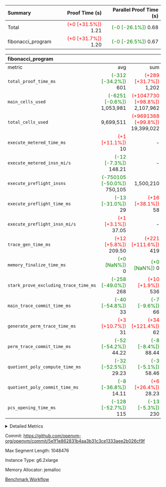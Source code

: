 | Summary | Proof Time (s) | Parallel Proof Time (s) |
|:---|---:|---:|
| Total | <span style='color: red'>(+0 [+31.5%])</span> 1.21 | <span style='color: green'>(-0 [-26.1%])</span> 0.68 |
| fibonacci_program | <span style='color: red'>(+0 [+31.7%])</span> 1.20 | <span style='color: green'>(-0 [-26.5%])</span> 0.67 |


| fibonacci_program |||||
|:---|---:|---:|---:|---:|
|metric|avg|sum|max|min|
| `total_proof_time_ms ` | <span style='color: green'>(-312 [-34.2%])</span> 601 | <span style='color: red'>(+289 [+31.7%])</span> 1,202 | <span style='color: green'>(-242 [-26.5%])</span> 671 | <span style='color: green'>(-382 [-41.8%])</span> 531 |
| `main_cells_used     ` | <span style='color: green'>(-6251 [-0.6%])</span> 1,053,981 | <span style='color: red'>(+1047730 [+98.8%])</span> 2,107,962 | <span style='color: red'>(+7300 [+0.7%])</span> 1,067,532 | <span style='color: green'>(-19802 [-1.9%])</span> 1,040,430 |
| `total_cells_used    ` |  9,699,511 | <span style='color: red'>(+9691388 [+99.8%])</span> 19,399,022 |  9,714,030 | <span style='color: green'>(-22642 [-0.2%])</span> 9,684,992 |
| `execute_metered_time_ms` | <span style='color: red'>(+1 [+11.1%])</span> 10 | -          | -          | -          |
| `execute_metered_insn_mi/s` | <span style='color: green'>(-12 [-7.3%])</span> 148.21 | -          | <span style='color: green'>(-12 [-7.3%])</span> 148.21 | <span style='color: green'>(-12 [-7.3%])</span> 148.21 |
| `execute_preflight_insns` | <span style='color: green'>(-750105 [-50.0%])</span> 750,105 |  1,500,210 | <span style='color: green'>(-627210 [-41.8%])</span> 873,000 | <span style='color: green'>(-873000 [-58.2%])</span> 627,210 |
| `execute_preflight_time_ms` | <span style='color: green'>(-13 [-31.0%])</span> 29 | <span style='color: red'>(+16 [+38.1%])</span> 58 | <span style='color: green'>(-9 [-21.4%])</span> 33 | <span style='color: green'>(-17 [-40.5%])</span> 25 |
| `execute_preflight_insn_mi/s` | <span style='color: red'>(+1 [+3.1%])</span> 37.05 | -          | <span style='color: red'>(+3 [+7.7%])</span> 38.71 | <span style='color: green'>(-1 [-1.5%])</span> 35.40 |
| `trace_gen_time_ms   ` | <span style='color: red'>(+12 [+5.8%])</span> 209.50 | <span style='color: red'>(+221 [+111.6%])</span> 419 | <span style='color: red'>(+17 [+8.6%])</span> 215 | <span style='color: red'>(+6 [+3.0%])</span> 204 |
| `memory_finalize_time_ms` | <span style='color: green'>(+0 [NaN%])</span> 0 | <span style='color: green'>(+0 [NaN%])</span> 0 | <span style='color: green'>(+0 [NaN%])</span> 0 | <span style='color: green'>(+0 [NaN%])</span> 0 |
| `stark_prove_excluding_trace_time_ms` | <span style='color: green'>(-258 [-49.0%])</span> 268 | <span style='color: red'>(+10 [+1.9%])</span> 536 | <span style='color: green'>(-242 [-46.0%])</span> 284 | <span style='color: green'>(-274 [-52.1%])</span> 252 |
| `main_trace_commit_time_ms` | <span style='color: green'>(-40 [-54.8%])</span> 33 | <span style='color: green'>(-7 [-9.6%])</span> 66 | <span style='color: green'>(-38 [-52.1%])</span> 35 | <span style='color: green'>(-42 [-57.5%])</span> 31 |
| `generate_perm_trace_time_ms` | <span style='color: red'>(+3 [+10.7%])</span> 31 | <span style='color: red'>(+34 [+121.4%])</span> 62 | <span style='color: red'>(+6 [+21.4%])</span> 34 |  28 |
| `perm_trace_commit_time_ms` | <span style='color: green'>(-52 [-54.2%])</span> 44.22 | <span style='color: green'>(-8 [-8.4%])</span> 88.44 | <span style='color: green'>(-49 [-50.9%])</span> 47.45 | <span style='color: green'>(-56 [-57.6%])</span> 40.99 |
| `quotient_poly_compute_time_ms` | <span style='color: green'>(-32 [-52.5%])</span> 29.23 | <span style='color: green'>(-3 [-5.1%])</span> 58.46 | <span style='color: green'>(-29 [-47.5%])</span> 32.34 | <span style='color: green'>(-35 [-57.6%])</span> 26.12 |
| `quotient_poly_commit_time_ms` | <span style='color: green'>(-8 [-36.8%])</span> 14.11 | <span style='color: red'>(+6 [+26.4%])</span> 28.23 | <span style='color: green'>(-8 [-34.8%])</span> 14.58 | <span style='color: green'>(-9 [-38.9%])</span> 13.65 |
| `pcs_opening_time_ms ` | <span style='color: green'>(-128 [-52.7%])</span> 115 | <span style='color: green'>(-13 [-5.3%])</span> 230 | <span style='color: green'>(-118 [-48.6%])</span> 125 | <span style='color: green'>(-138 [-56.8%])</span> 105 |



<details>
<summary>Detailed Metrics</summary>

|  | memory_to_vec_partition_time_ms | keygen_time_ms | app proof_time_ms |
| --- | --- | --- |
|  | 57 | 329 | 1,358 | 

| group | prove_segment_time_ms | memory_to_vec_partition_time_ms | fri.log_blowup | execute_metered_time_ms | execute_metered_insns | execute_metered_insn_mi/s | compute_user_public_values_proof_time_ms |
| --- | --- | --- | --- | --- | --- | --- | --- |
| fibonacci_program | 531 | 41 | 1 | 10 | 1,500,210 | 148.21 | 141 | 

| group | air_name | quotient_deg | interactions | constraints |
| --- | --- | --- | --- | --- |
| fibonacci_program | AccessAdapterAir<16> | 2 | 5 | 12 | 
| fibonacci_program | AccessAdapterAir<2> | 2 | 5 | 12 | 
| fibonacci_program | AccessAdapterAir<32> | 2 | 5 | 12 | 
| fibonacci_program | AccessAdapterAir<4> | 2 | 5 | 12 | 
| fibonacci_program | AccessAdapterAir<8> | 2 | 5 | 12 | 
| fibonacci_program | BitwiseOperationLookupAir<8> | 2 | 2 | 4 | 
| fibonacci_program | MemoryMerkleAir<8> | 2 | 4 | 39 | 
| fibonacci_program | PersistentBoundaryAir<8> | 2 | 3 | 7 | 
| fibonacci_program | PhantomAir | 2 | 3 | 5 | 
| fibonacci_program | Poseidon2PeripheryAir<BabyBearParameters>, 1> | 2 | 1 | 286 | 
| fibonacci_program | ProgramAir | 1 | 1 | 4 | 
| fibonacci_program | RangeTupleCheckerAir<2> | 1 | 1 | 4 | 
| fibonacci_program | Rv32HintStoreAir | 2 | 18 | 28 | 
| fibonacci_program | VariableRangeCheckerAir | 1 | 1 | 4 | 
| fibonacci_program | VmAirWrapper<Rv32BaseAluAdapterAir, BaseAluCoreAir<4, 8> | 2 | 20 | 37 | 
| fibonacci_program | VmAirWrapper<Rv32BaseAluAdapterAir, LessThanCoreAir<4, 8> | 2 | 18 | 40 | 
| fibonacci_program | VmAirWrapper<Rv32BaseAluAdapterAir, ShiftCoreAir<4, 8> | 2 | 24 | 91 | 
| fibonacci_program | VmAirWrapper<Rv32BranchAdapterAir, BranchEqualCoreAir<4> | 2 | 11 | 20 | 
| fibonacci_program | VmAirWrapper<Rv32BranchAdapterAir, BranchLessThanCoreAir<4, 8> | 2 | 13 | 35 | 
| fibonacci_program | VmAirWrapper<Rv32CondRdWriteAdapterAir, Rv32JalLuiCoreAir> | 2 | 10 | 18 | 
| fibonacci_program | VmAirWrapper<Rv32JalrAdapterAir, Rv32JalrCoreAir> | 2 | 16 | 20 | 
| fibonacci_program | VmAirWrapper<Rv32LoadStoreAdapterAir, LoadSignExtendCoreAir<4, 8> | 2 | 18 | 33 | 
| fibonacci_program | VmAirWrapper<Rv32LoadStoreAdapterAir, LoadStoreCoreAir<4> | 2 | 17 | 40 | 
| fibonacci_program | VmAirWrapper<Rv32MultAdapterAir, DivRemCoreAir<4, 8> | 2 | 25 | 84 | 
| fibonacci_program | VmAirWrapper<Rv32MultAdapterAir, MulHCoreAir<4, 8> | 2 | 24 | 31 | 
| fibonacci_program | VmAirWrapper<Rv32MultAdapterAir, MultiplicationCoreAir<4, 8> | 2 | 19 | 19 | 
| fibonacci_program | VmAirWrapper<Rv32RdWriteAdapterAir, Rv32AuipcCoreAir> | 2 | 12 | 14 | 
| fibonacci_program | VmConnectorAir | 2 | 5 | 11 | 

| group | air_name | segment | rows | prep_cols | perm_cols | main_cols | cells |
| --- | --- | --- | --- | --- | --- | --- | --- |
| fibonacci_program | AccessAdapterAir<8> | 0 | 64 |  | 16 | 17 | 2,112 | 
| fibonacci_program | AccessAdapterAir<8> | 1 | 64 |  | 16 | 17 | 2,112 | 
| fibonacci_program | BitwiseOperationLookupAir<8> | 0 | 65,536 | 3 | 8 | 2 | 655,360 | 
| fibonacci_program | BitwiseOperationLookupAir<8> | 1 | 65,536 | 3 | 8 | 2 | 655,360 | 
| fibonacci_program | MemoryMerkleAir<8> | 0 | 256 |  | 16 | 32 | 12,288 | 
| fibonacci_program | MemoryMerkleAir<8> | 1 | 256 |  | 16 | 32 | 12,288 | 
| fibonacci_program | PersistentBoundaryAir<8> | 0 | 64 |  | 12 | 20 | 2,048 | 
| fibonacci_program | PersistentBoundaryAir<8> | 1 | 64 |  | 12 | 20 | 2,048 | 
| fibonacci_program | PhantomAir | 0 | 1 |  | 12 | 6 | 18 | 
| fibonacci_program | Poseidon2PeripheryAir<BabyBearParameters>, 1> | 0 | 256 |  | 8 | 300 | 78,848 | 
| fibonacci_program | Poseidon2PeripheryAir<BabyBearParameters>, 1> | 1 | 256 |  | 8 | 300 | 78,848 | 
| fibonacci_program | ProgramAir | 0 | 8,192 |  | 8 | 10 | 147,456 | 
| fibonacci_program | ProgramAir | 1 | 8,192 |  | 8 | 10 | 147,456 | 
| fibonacci_program | RangeTupleCheckerAir<2> | 0 | 524,288 | 2 | 8 | 1 | 4,718,592 | 
| fibonacci_program | RangeTupleCheckerAir<2> | 1 | 524,288 | 2 | 8 | 1 | 4,718,592 | 
| fibonacci_program | Rv32HintStoreAir | 0 | 4 |  | 44 | 32 | 304 | 
| fibonacci_program | VariableRangeCheckerAir | 0 | 262,144 | 2 | 8 | 1 | 2,359,296 | 
| fibonacci_program | VariableRangeCheckerAir | 1 | 262,144 | 2 | 8 | 1 | 2,359,296 | 
| fibonacci_program | VmAirWrapper<Rv32BaseAluAdapterAir, BaseAluCoreAir<4, 8> | 0 | 524,288 |  | 52 | 36 | 46,137,344 | 
| fibonacci_program | VmAirWrapper<Rv32BaseAluAdapterAir, BaseAluCoreAir<4, 8> | 1 | 524,288 |  | 52 | 36 | 46,137,344 | 
| fibonacci_program | VmAirWrapper<Rv32BaseAluAdapterAir, LessThanCoreAir<4, 8> | 0 | 262,144 |  | 40 | 37 | 20,185,088 | 
| fibonacci_program | VmAirWrapper<Rv32BaseAluAdapterAir, LessThanCoreAir<4, 8> | 1 | 131,072 |  | 40 | 37 | 10,092,544 | 
| fibonacci_program | VmAirWrapper<Rv32BranchAdapterAir, BranchEqualCoreAir<4> | 0 | 131,072 |  | 28 | 26 | 7,077,888 | 
| fibonacci_program | VmAirWrapper<Rv32BranchAdapterAir, BranchEqualCoreAir<4> | 1 | 131,072 |  | 28 | 26 | 7,077,888 | 
| fibonacci_program | VmAirWrapper<Rv32BranchAdapterAir, BranchLessThanCoreAir<4, 8> | 0 | 4 |  | 32 | 32 | 256 | 
| fibonacci_program | VmAirWrapper<Rv32BranchAdapterAir, BranchLessThanCoreAir<4, 8> | 1 | 2 |  | 32 | 32 | 128 | 
| fibonacci_program | VmAirWrapper<Rv32CondRdWriteAdapterAir, Rv32JalLuiCoreAir> | 0 | 65,536 |  | 28 | 18 | 3,014,656 | 
| fibonacci_program | VmAirWrapper<Rv32CondRdWriteAdapterAir, Rv32JalLuiCoreAir> | 1 | 65,536 |  | 28 | 18 | 3,014,656 | 
| fibonacci_program | VmAirWrapper<Rv32JalrAdapterAir, Rv32JalrCoreAir> | 0 | 4 |  | 36 | 28 | 256 | 
| fibonacci_program | VmAirWrapper<Rv32JalrAdapterAir, Rv32JalrCoreAir> | 1 | 16 |  | 36 | 28 | 1,024 | 
| fibonacci_program | VmAirWrapper<Rv32LoadStoreAdapterAir, LoadStoreCoreAir<4> | 0 | 32 |  | 52 | 41 | 2,976 | 
| fibonacci_program | VmAirWrapper<Rv32LoadStoreAdapterAir, LoadStoreCoreAir<4> | 1 | 64 |  | 52 | 41 | 5,952 | 
| fibonacci_program | VmAirWrapper<Rv32RdWriteAdapterAir, Rv32AuipcCoreAir> | 0 | 8 |  | 28 | 20 | 384 | 
| fibonacci_program | VmAirWrapper<Rv32RdWriteAdapterAir, Rv32AuipcCoreAir> | 1 | 4 |  | 28 | 20 | 192 | 
| fibonacci_program | VmConnectorAir | 0 | 2 | 1 | 16 | 5 | 42 | 
| fibonacci_program | VmConnectorAir | 1 | 2 | 1 | 16 | 5 | 42 | 

| group | segment | trace_gen_time_ms | total_proof_time_ms | total_cells_used | total_cells | system_trace_gen_time_ms | stark_prove_excluding_trace_time_ms | single_trace_gen_time_ms | quotient_poly_compute_time_ms | quotient_poly_commit_time_ms | query phase_time_ms | perm_trace_commit_time_ms | pcs_opening_time_ms | partially_prove_time_ms | open_time_ms | memory_finalize_time_ms | main_trace_commit_time_ms | main_cells_used | generate_perm_trace_time_ms | execute_preflight_time_ms | execute_preflight_insns | execute_preflight_insn_mi/s | evaluate matrix_time_ms | eval_and_commit_quotient_time_ms | build fri inputs_time_ms | OpeningProverGpu::open_time_ms |
| --- | --- | --- | --- | --- | --- | --- | --- | --- | --- | --- | --- | --- | --- | --- | --- | --- | --- | --- | --- | --- | --- | --- | --- | --- | --- | --- |
| fibonacci_program | 0 | 215 | 671 | 9,684,992 | 84,395,212 | 215 | 284 | 0 | 32.34 | 14.58 | 4 | 47.45 | 125 | 76 | 125 | 0 | 35 | 1,040,430 | 28 | 25 | 873,000 | 35.40 | 13 | 47 | 1 | 125 | 
| fibonacci_program | 1 | 204 | 531 | 9,714,030 | 74,305,770 | 204 | 252 | 1 | 26.12 | 13.65 | 4 | 40.99 | 105 | 75 | 105 | 0 | 31 | 1,067,532 | 34 | 33 | 627,210 | 38.71 | 10 | 40 | 1 | 105 | 

| group | segment | trace_height_constraint | weighted_sum | threshold |
| --- | --- | --- | --- | --- |
| fibonacci_program | 0 | 0 | 1,966,190 | 2,013,265,921 | 
| fibonacci_program | 0 | 1 | 5,374,472 | 2,013,265,921 | 
| fibonacci_program | 0 | 2 | 983,095 | 2,013,265,921 | 
| fibonacci_program | 0 | 3 | 5,374,428 | 2,013,265,921 | 
| fibonacci_program | 0 | 4 | 832 | 2,013,265,921 | 
| fibonacci_program | 0 | 5 | 320 | 2,013,265,921 | 
| fibonacci_program | 0 | 6 | 3,604,544 | 2,013,265,921 | 
| fibonacci_program | 0 | 7 |  | 2,013,265,921 | 
| fibonacci_program | 0 | 8 | 18,229,833 | 2,013,265,921 | 
| fibonacci_program | 1 | 0 | 1,704,112 | 2,013,265,921 | 
| fibonacci_program | 1 | 1 | 4,588,240 | 2,013,265,921 | 
| fibonacci_program | 1 | 2 | 852,056 | 2,013,265,921 | 
| fibonacci_program | 1 | 3 | 4,588,308 | 2,013,265,921 | 
| fibonacci_program | 1 | 4 | 832 | 2,013,265,921 | 
| fibonacci_program | 1 | 5 | 320 | 2,013,265,921 | 
| fibonacci_program | 1 | 6 | 3,211,304 | 2,013,265,921 | 
| fibonacci_program | 1 | 7 |  | 2,013,265,921 | 
| fibonacci_program | 1 | 8 | 15,871,124 | 2,013,265,921 | 

</details>


Commit: https://github.com/openvm-org/openvm/commit/5e1f1e862831b4aa3b31c3ce1333aee2b026cf9f

Max Segment Length: 1048476

Instance Type: g6.2xlarge

Memory Allocator: jemalloc

[Benchmark Workflow](https://github.com/openvm-org/openvm/actions/runs/17778093811)
